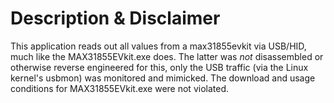 # Description & Disclaimer

This application reads out all values from a max31855evkit via USB/HID, much like
the MAX31855EVkit.exe does. The latter was *not* disassembled or otherwise reverse
engineered for this, only the USB traffic (via the Linux kernel's usbmon) was
monitored and mimicked. The download and usage conditions for MAX31855EVkit.exe
were not violated.
